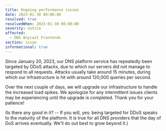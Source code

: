 ```yaml
---
title: Ongoing performance issues
date: 2023-01-30 00:00:00
resolved: true
resolvedWhen: 2023-01-30 00:00:00
severity: notice
affected:
  - DNS Anycast Frontends
section: issue
informational: true
---
```


Since January 20, 2023, our DNS platform service has repeatedly been targeted by DDoS attacks, due to which our servers did not manage to respond to all requests. Attacks usually take around 15 minutes, during which our infrastructure is hit with around 120,000 queries per second.

Over the next couple of days, we will upgrade our infrastructure to handle the increased load spikes. We apologize for any intermittent issues clients may be experiencing until the upgrade is completed. Thank you for your patience!

(Is there any good in it? -- If you will, yes: being targeted for DDoS speaks to the maturity of the platform. It is true for all DNS providers that the day of DoS arrives eventually. We'll do out best to grow beyond it.)
